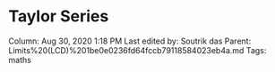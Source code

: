 # Taylor Series

Column: Aug 30, 2020 1:18 PM
Last edited by: Soutrik das
Parent: Limits%20(LCD)%201be0e0236fd64fccb79118584023eb4a.md
Tags: maths